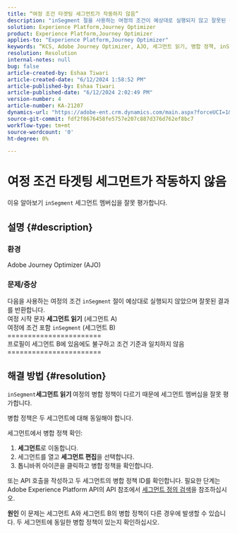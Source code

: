 ```yaml
---
title: “여정 조건 타겟팅 세그먼트가 작동하지 않음”
description: "inSegment 절을 사용하는 여정의 조건이 예상대로 실행되지 않고 잘못된 결과를 제공하는 문제를 해결하는 방법에 대해 알아봅니다."
solution: Experience Platform,Journey Optimizer
product: Experience Platform,Journey Optimizer
applies-to: "Experience Platform,Journey Optimizer"
keywords: “KCS, Adobe Journey Optimizer, AJO, 세그먼트 읽기, 병합 정책, inSegment 절”
resolution: Resolution
internal-notes: null
bug: false
article-created-by: Eshaa Tiwari
article-created-date: "6/12/2024 1:58:52 PM"
article-published-by: Eshaa Tiwari
article-published-date: "6/12/2024 2:02:49 PM"
version-number: 4
article-number: KA-21207
dynamics-url: "https://adobe-ent.crm.dynamics.com/main.aspx?forceUCI=1&pagetype=entityrecord&etn=knowledgearticle&id=0da8bee4-c328-ef11-840a-6045bd029b18"
source-git-commit: fdf2f8676458fe5757e207c887d376d762ef8bc7
workflow-type: tm+mt
source-wordcount: '0'
ht-degree: 0%

---
```


# 여정 조건 타겟팅 세그먼트가 작동하지 않음


이유 알아보기 `inSegment` 세그먼트 멤버십을 잘못 평가합니다.

## 설명 {#description}


### 환경

Adobe Journey Optimizer (AJO)

### 문제/증상

다음을 사용하는 여정의 조건 `inSegment` 절이 예상대로 실행되지 않았으며 잘못된 결과를 반환합니다.
<br>여정 시작 문자 <b>세그먼트 읽기</b> (세그먼트 A)
<br>여정에 조건 포함 `inSegment` (세그먼트 B)
<br>=======================
<br>프로필이 세그먼트 B에 있음에도 불구하고 조건 기준과 일치하지 않음
<br>=======================

## 해결 방법 {#resolution}


`inSegment`<b>세그먼트 읽기 </b>여정의 병합 정책이 다르기 때문에 세그먼트 멤버십을 잘못 평가합니다.

병합 정책은 두 세그먼트에 대해 동일해야 합니다.

세그먼트에서 병합 정책 확인:

1. <b>세그먼트</b>로 이동합니다.
2. 세그먼트를 열고 <b>세그먼트 편집</b>을 선택합니다.
3. 톱니바퀴 아이콘을 클릭하고 병합 정책을 확인합니다.


또는 API 호출을 작성하고 두 세그먼트의 병합 정책 ID를 확인합니다. 필요한 단계는 Adobe Experience Platform API의 API 참조에서 [세그먼트 정의 검색](https://developer.adobe.com/experience-platform-apis/references/segmentation/#tag/Segment-definitions/operation/retrieveSegmentDefinitionById)을 참조하십시오.


<b>원인</b>
이 문제는 세그먼트 A와 세그먼트 B의 병합 정책이 다른 경우에 발생할 수 있습니다. 두 세그먼트에 동일한 병합 정책이 있는지 확인하십시오.
